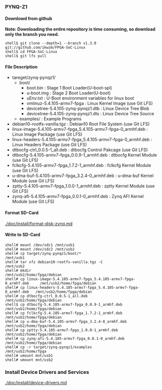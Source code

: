 ### PYNQ-Z1

#### Downlowd from github

**Note: Downloading the entire repository is time consuming, so download only the branch you need.**

```console
shell$ git clone --depth=1 --branch v1.3.0 git://github.com/ikwzm/FPGA-SoC-Linux
shell$ cd FPGA-SoC-Linux
shell$ git lfs pull
```

#### File Description

 * tareget/zynq-pynqz1/
   + boot/
     - boot.bin                                                      : Stage 1 Boot Loader(U-boot-spl)
     - u-boot.img                                                    : Stage 2 Boot Loader(U-boot)
     - uEnv.txt                                                      : U-Boot environment variables for linux boot
     - vmlinuz-5.4.105-armv7-fpga                                    : Linux Kernel Image       (use Git LFS)
     - devicetree-5.4.105-zynq-pynqz1.dtb                            : Linux Device Tree Blob   
     - devicetree-5.4.105-zynq-pynqz1.dts                            : Linux Device Tree Source
   + examples/                                                       : Example Programs
 * debian10-rootfs-vanilla.tgz                                       : Debian10 Root File System (use Git LFS)
 * linux-image-5.4.105-armv7-fpga_5.4.105-armv7-fpga-0_armhf.deb     : Linux Image Package      (use Git LFS)
 * linux-headers-5.4.105-armv7-fpga_5.4.105-armv7-fpga-0_armhf.deb   : Linux Headers Package    (use Git LFS)
 * dtbocfg-ctrl_0.0.5-1_all.deb                                      : dtbocfg Control Pakcage  (use Git LFS)
 * dtbocfg-5.4.105-armv7-fpga_0.0.9-1_armhf.deb                      : dtbocfg Kernel Module    (use Git LFS)
 * fclkcfg-5.4.105-armv7-fpga_1.7.2-1_armhf.deb                      : fclkcfg Kernel Module    (use Git LFS)
 * u-dma-buf-5.4.105-armv7-fpga_3.2.4-0_armhf.deb                    : u-dma-buf Kernel Module  (use Git LFS)
 * zptty-5.4.105-armv7-fpga_1.0.0-1_armhf.deb                        : zptty   Kernel Module    (use Git LFS)
 * zynq-afi-5.4.105-armv7-fpga_0.0.1-0_armhf.deb                     : Zynq AFI Kernel Module   (use Git LFS)

#### Format SD-Card

[./doc/install/format-disk-zynq.md](format-disk-zynq.md)

#### Write to SD-Card

````console
shell# mount /dev/sdc1 /mnt/usb1
shell# mount /dev/sdc2 /mnt/usb2
shell# cp target/zynq-pynqz1/boot/*                                         /mnt/usb1
shell# tar xfz debian10-rootfs-vanilla.tgz -C                               /mnt/usb2
shell# mkdir                                                                /mnt/usb2/home/fpga/debian
shell# cp linux-image-5.4.105-armv7-fpga_5.4.105-armv7-fpga-0_armhf.deb     /mnt/usb2/home/fpga/debian
shell# cp linux-headers-5.4.105-armv7-fpga_5.4.105-armv7-fpga-0_armhf.deb   /mnt/usb2/home/fpga/debian
shell# cp dtbocfg-ctrl_0.0.5-1_all.deb                                      /mnt/usb2/home/fpga/debian
shell$ cp dtbocfg-5.4.105-armv7-fpga_0.0.9-1_armhf.deb                      /mnt/usb2/home/fpga/debian
shell# cp fclkcfg-5.4.105-armv7-fpga_1.7.2-1_armhf.deb                      /mnt/usb2/home/fpga/debian
shell# cp u-dma-buf-5.4.105-armv7-fpga_3.2.4-0_armhf.deb                    /mnt/usb2/home/fpga/debian
shell# cp zptty-5.4.105-armv7-fpga_1.0.0-1_armhf.deb                        /mnt/usb2/home/fpga/debian
shell# cp zynq-afi-5.4.105-armv7-fpga_0.0.1-0_armhf.deb                     /mnt/usb2/home/fpga/debian
shell# cp -r target/zynq-pynqz1/examples                                    /mnt/usb2/home/fpga
shell# umount mnt/usb1
shell# umount mnt/usb2
````

### Install Device Drivers and Services

[./doc/install/device-drivers.md](device-drivers.md)

